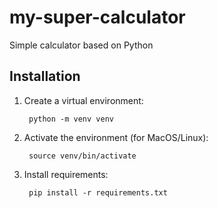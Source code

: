 # my-super-calculator
Simple calculator based on Python

## Installation

1. Create a virtual environment:

        python -m venv venv

2. Activate the environment (for MacOS/Linux):

        source venv/bin/activate

3. Install requirements:
        
        pip install -r requirements.txt
